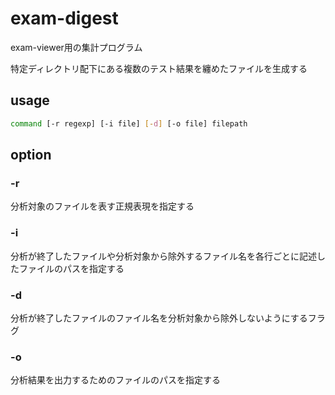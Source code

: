 # exam-digest

exam-viewer用の集計プログラム

特定ディレクトリ配下にある複数のテスト結果を纏めたファイルを生成する

## usage

```bash
command [-r regexp] [-i file] [-d] [-o file] filepath
```

## option

### -r

分析対象のファイルを表す正規表現を指定する

### -i

分析が終了したファイルや分析対象から除外するファイル名を各行ごとに記述したファイルのパスを指定する

### -d

分析が終了したファイルのファイル名を分析対象から除外しないようにするフラグ

### -o

分析結果を出力するためのファイルのパスを指定する
